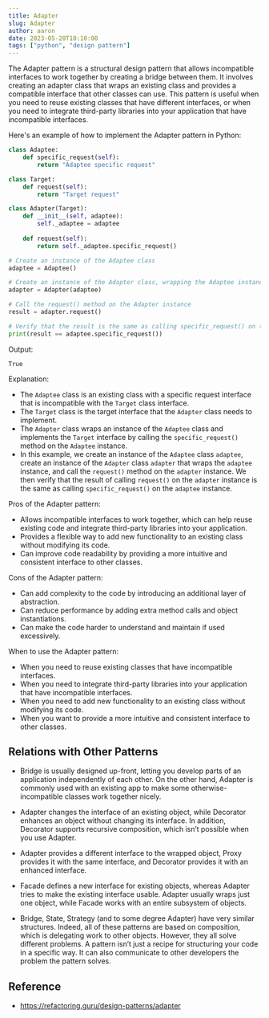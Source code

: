 ```yaml
---
title: Adapter
slug: Adapter
author: aaron
date: 2023-05-20T10:10:00
tags: ["python", "design pattern"]
---
```



The Adapter pattern is a structural design pattern that allows incompatible interfaces to work together by creating a bridge between them. It involves creating an adapter class that wraps an existing class and provides a compatible interface that other classes can use. This pattern is useful when you need to reuse existing classes that have different interfaces, or when you need to integrate third-party libraries into your application that have incompatible interfaces.

Here's an example of how to implement the Adapter pattern in Python:

```python
class Adaptee:
    def specific_request(self):
        return "Adaptee specific request"

class Target:
    def request(self):
        return "Target request"

class Adapter(Target):
    def __init__(self, adaptee):
        self._adaptee = adaptee
    
    def request(self):
        return self._adaptee.specific_request()

# Create an instance of the Adaptee class
adaptee = Adaptee()

# Create an instance of the Adapter class, wrapping the Adaptee instance
adapter = Adapter(adaptee)

# Call the request() method on the Adapter instance
result = adapter.request()

# Verify that the result is the same as calling specific_request() on the Adaptee instance
print(result == adaptee.specific_request())
```

Output:
```
True
```

Explanation:
- The `Adaptee` class is an existing class with a specific request interface that is incompatible with the `Target` class interface.
- The `Target` class is the target interface that the `Adapter` class needs to implement.
- The `Adapter` class wraps an instance of the `Adaptee` class and implements the `Target` interface by calling the `specific_request()` method on the `Adaptee` instance.
- In this example, we create an instance of the `Adaptee` class `adaptee`, create an instance of the `Adapter` class `adapter` that wraps the `adaptee` instance, and call the `request()` method on the `adapter` instance. We then verify that the result of calling `request()` on the `adapter` instance is the same as calling `specific_request()` on the `adaptee` instance.

Pros of the Adapter pattern:
- Allows incompatible interfaces to work together, which can help reuse existing code and integrate third-party libraries into your application.
- Provides a flexible way to add new functionality to an existing class without modifying its code.
- Can improve code readability by providing a more intuitive and consistent interface to other classes.

Cons of the Adapter pattern:
- Can add complexity to the code by introducing an additional layer of abstraction.
- Can reduce performance by adding extra method calls and object instantiations.
- Can make the code harder to understand and maintain if used excessively.

When to use the Adapter pattern:
- When you need to reuse existing classes that have incompatible interfaces.
- When you need to integrate third-party libraries into your application that have incompatible interfaces.
- When you need to add new functionality to an existing class without modifying its code.
- When you want to provide a more intuitive and consistent interface to other classes.

## Relations with Other Patterns

- Bridge is usually designed up-front, letting you develop parts of an application independently of each other. On the other hand, Adapter is commonly used with an existing app to make some otherwise-incompatible classes work together nicely.

- Adapter changes the interface of an existing object, while Decorator enhances an object without changing its interface. In addition, Decorator supports recursive composition, which isn’t possible when you use Adapter.

- Adapter provides a different interface to the wrapped object, Proxy provides it with the same interface, and Decorator provides it with an enhanced interface.

- Facade defines a new interface for existing objects, whereas Adapter tries to make the existing interface usable. Adapter usually wraps just one object, while Facade works with an entire subsystem of objects.

- Bridge, State, Strategy (and to some degree Adapter) have very similar structures. Indeed, all of these patterns are based on composition, which is delegating work to other objects. However, they all solve different problems. A pattern isn’t just a recipe for structuring your code in a specific way. It can also communicate to other developers the problem the pattern solves.

## Reference

- https://refactoring.guru/design-patterns/adapter
